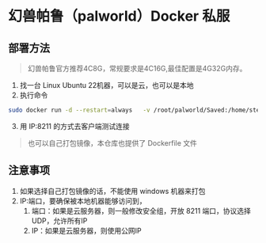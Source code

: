 # 幻兽帕鲁（palworld）Docker 私服


## 部署方法

> 幻兽帕鲁官方推荐4C8G，常规要求是4C16G,最佳配置是4G32G内存。

1. 找一台 Linux Ubuntu 22机器，可以是云，也可以是本地
2. 执行命令
``` Bash
sudo docker run -d --restart=always   -v /root/palworld/Saved:/home/steam/Steam/steamapps/common/PalServer/Pal/Saved  -p 8211:8211/udp --name pal-server seolhw/pal-server 

```
3. 用 IP:8211 的方式去客户端测试连接


> 也可以自己打包镜像，本仓库也提供了 Dockerfile 文件
>

## 注意事项
1. 如果选择自己打包镜像的话，不能使用 windows 机器来打包
2. IP:端口，要确保被本地机器能够访问到，
   1. 端口：如果是云服务器，则一般修改安全组，开放 8211 端口，协议选择 UDP，允许所有IP
   2. IP：如果是云服务器，则使用公网IP
